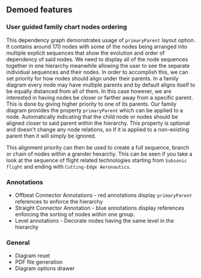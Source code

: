 ## Demoed features
### User guided family chart nodes ordering
This dependency graph demonstrates usage of `primaryParent` layout option. It contains around 170 nodes with some of the nodes being arranged into multiple explicit sequences that show the evolution and order of dependency of said nodes. We need to display all of the node sequences together in one hierarchy meanwhile allowing the user to see the separate individual sequences and their nodes. In order to accomplish this, we can set priority for how nodes should align under their parents. In a family diagram every node may have multiple parents and by default aligns itself to be equally distanced from all of them. In this case however, we are interested in having nodes be closer or farther away from a specific parent. This is done by giving higher priority to one of its parents. Our family diagram provides the property `primaryParent` which can be applied to a node. Automatically indicating that the child node or nodes should be aligned closer to said parent within the hierarchy. This property is optional and doesn't change any node relations, so if it is applied to a non-existing parent then it will simply be ignored.

This alignment priority can then be used to create a full sequence, branch or chain of nodes within a grander hexarchy. This can be seen if you take a look at the sequence of flight related technologies starting from `Subsonic flight` and ending with `Cutting-Edge Aeronautics`.

### Annotations
* Offbeat Connector Annotations - red annotations display `primaryParent` references to enforce the hierarchy
* Straight Connector Annotation - blue annotations display references enforcing the sorting of nodes within one group.
* Level annotations - Decorate nodes having the same level in the hierarchy

### General
* Diagram reset
* PDF file generation
* Diagram options drawer